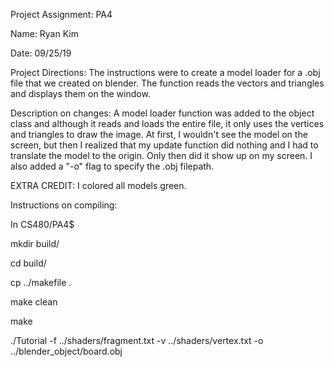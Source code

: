Project Assignment: PA4

Name: Ryan Kim

Date: 09/25/19

Project Directions: The instructions were to create a model loader for a .obj file that we created on blender. The function reads the vectors and triangles and displays them on the window.

Description on changes:
  A model loader function was added to the object class and although it reads and loads the entire file, it only uses the vertices and triangles to draw the image. At first, I wouldn't see the model on the screen, but then I realized that my update function did nothing and I had to translate the model to the origin. Only then did it show up on my screen. I also added a "-o" flag to specify the .obj filepath. 

EXTRA CREDIT:
I colored all models green.


Instructions on compiling:

In CS480/PA4$

  mkdir build/

  cd build/

  cp ../makefile .

  make clean

  make

  ./Tutorial -f ../shaders/fragment.txt -v ../shaders/vertex.txt -o ../blender_object/board.obj
